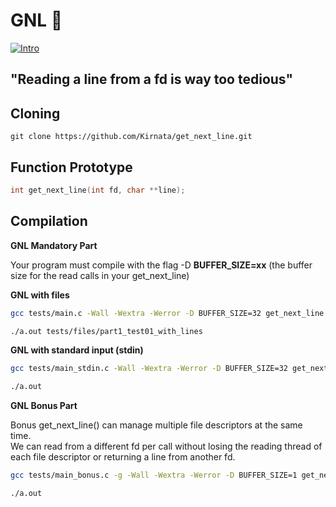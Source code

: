 # GNL 🤖
 [![Intro](https://img.shields.io/badge/Cursus-GNL-success?style=for-the-badge&logo=42)](https://github.com/Kirnata/get_next_line.git)<br>
 
## "Reading a line from a fd is way too tedious"

## Cloning <br>
```
git clone https://github.com/Kirnata/get_next_line.git
```
## Function Prototype
```c
int	get_next_line(int fd, char **line);
```
## Compilation

**GNL Mandatory Part**

Your program must compile with the flag -D **BUFFER_SIZE=xx** 
(the buffer size for the read calls in your get_next_line)

**GNL with files**
```bash
gcc tests/main.c -Wall -Wextra -Werror -D BUFFER_SIZE=32 get_next_line.c get_next_line_utils.c

./a.out tests/files/part1_test01_with_lines
```

**GNL with standard input (stdin)**
```bash
gcc tests/main_stdin.c -Wall -Wextra -Werror -D BUFFER_SIZE=32 get_next_line.c get_next_line_utils.c

./a.out
```

**GNL Bonus Part**

Bonus get_next_line() can manage multiple file descriptors at the same time.<br>
We can read from a different fd per call without losing the reading thread of each file descriptor or returning a line from another fd.<br>
```bash
gcc tests/main_bonus.c -g -Wall -Wextra -Werror -D BUFFER_SIZE=1 get_next_line_bonus.c get_next_line_utils_bonus.c

./a.out
```
